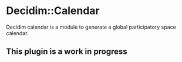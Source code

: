 # Decidim::Calendar

Decidim calendar is a module to generate a global participatory space calendar.

## This plugin is a work in progress
